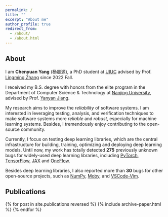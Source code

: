 ```yaml
---
permalink: /
title: ""
excerpt: "About me"
author_profile: true
redirect_from: 
  - /about/
  - /about.html
---
```


## About

I am **Chenyuan Yang** (杨晨源), a PhD student at [UIUC](https://illinois.edu/) advised by Prof. [Lingming Zhang](http://lingming.cs.illinois.edu/) since 2022 Fall.

I received my B.S. degree with honors from the elite program in the Department of Computer Science & Technology at [Nanjing University](https://www.nju.edu.cn/EN/main.htm), advised by Prof. [Yanyan Jiang](https://cs.nju.edu.cn/ics/people/yanyanjiang/index.html). 

My research aims to improve the *reliability* of software systems.
I am interested in leveraging testing, analysis, and verification techniques to make software systems more *reliable* and *robust*, especially for machine learning systems.
Besides, I tremendously enjoy contributing to the open-source community.

Currently, I focus on testing deep learning libraries, which are the central infrastructure for building, training, optimizing and deploying deep learning models. Until now, my work has totally detected **275** previously unknown bugs for widely-used deep learning libraries, including [PyTorch](https://pytorch.org), [TensorFlow](https://www.tensorflow.org), [JAX](https://jax.readthedocs.io) and [OneFlow](https://github.com/Oneflow-Inc/oneflow).

Besides deep learning libraries, I also reported more than **30** bugs for other open-source projects, such as [NumPy](https://numpy.org), [Moby](https://mobyproject.org), and [VSCode-Vim](https://github.com/VSCodeVim/Vim).


## Publications

{% for post in site.publications reversed %}
  {% include archive-paper.html %}
{% endfor %}